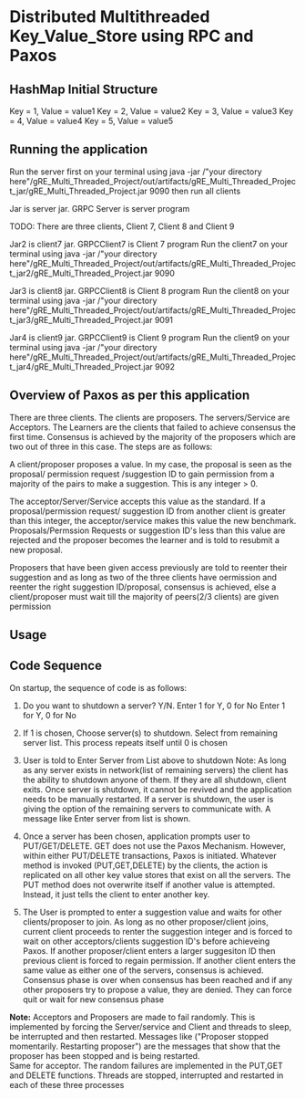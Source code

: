 # Distributed Multithreaded Key_Value_Store using RPC and Paxos
## HashMap Initial Structure
Key = 1, Value = value1
Key = 2, Value = value2
Key = 3, Value = value3
Key = 4, Value = value4
Key = 5, Value = value5

## Running the application

Run the server first on your terminal using java -jar /"your directory here"/gRE_Multi_Threaded_Project/out/artifacts/gRE_Multi_Threaded_Project_jar/gRE_Multi_Threaded_Project.jar 9090
then run all clients 

Jar is server jar. GRPC Server is server program

TODO: There are three clients, Client 7, Client 8 and Client 9

Jar2 is client7 jar. GRPCClient7 is Client 7 program
Run the client7 on your terminal using java -jar /"your directory here"/gRE_Multi_Threaded_Project/out/artifacts/gRE_Multi_Threaded_Project_jar2/gRE_Multi_Threaded_Project.jar 9090


Jar3 is client8 jar. GRPCClient8 is Client 8 program
Run the client8 on your terminal using java -jar /"your directory here"/gRE_Multi_Threaded_Project/out/artifacts/gRE_Multi_Threaded_Project_jar3/gRE_Multi_Threaded_Project.jar 9091


Jar4 is client9 jar. GRPCClient9 is Client 9 program
Run the client9 on your terminal using java -jar /"your directory here"/gRE_Multi_Threaded_Project/out/artifacts/gRE_Multi_Threaded_Project_jar4/gRE_Multi_Threaded_Project.jar 9092


## Overview of Paxos as per this application
There are three clients. The clients are proposers. The servers/Service are Acceptors. The Learners 
are the clients that failed to achieve consensus the first time. Consensus is achieved by the 
majority of the proposers which are two out of three in this case. The steps are as follows:

A client/proposer proposes a value. In my case, the proposal is seen as the proposal/
permission request
/suggestion ID to gain permission from a majority of the pairs to make a suggestion. This is any integer > 0.

The acceptor/Server/Service accepts this value as the standard. If a proposal/permission request/
suggestion ID from another client is greater than this integer, the acceptor/service makes this value 
the new benchmark. Proposals/Permssion Requests or suggestion ID's less than this value are rejected 
and the proposer becomes the learner and is told to resubmit a new proposal.

Proposers that have been given access previously are told to reenter their suggestion and as long as 
two of the three clients have oermission and reenter the right suggestion ID/proposal, consensus is achieved,
else a client/proposer must wait till the majority of peers(2/3 clients) are given permission

## Usage

## Code Sequence
On startup, the sequence of code is as follows: 
1) Do you want to shutdown a server? Y/N. Enter 1 for Y, 0 for No
Enter 1 for Y, 0 for No

2) If 1 is chosen, Choose server(s) to shutdown. Select from remaining server list. 
This process repeats itself until 0 is chosen

3) User is told to Enter Server from List above to shutdown Note: As long as any 
server exists in network(list of remaining servers) the client has the ability to 
shutdown anyone of them. If they are all shutdown, client exits. Once server is 
shutdown, it cannot be revived and the application needs to be manually restarted.
 If a server is shutdown, the user is giving the option of the remaining servers 
 to communicate with. A message like Enter server from list is shown.
  
4) Once a server has been chosen, application prompts user to PUT/GET/DELETE. GET 
does not use the Paxos Mechanism. However, within either PUT/DELETE transactions, 
Paxos is initiated. Whatever method is invoked (PUT,GET,DELETE) by the clients, 
the action is replicated on all other key value stores that exist on all the servers. 
The PUT method does not overwrite itself if another value is attempted. Instead, it 
just tells the client to enter another key.

5) The User is prompted to enter a suggestion value and waits for other 
clients/proposer to join. As long as no other proposer/client joins, current 
client proceeds to renter the suggestion integer and is forced to wait on other 
acceptors/clients suggestion ID's before achieveing Paxos. 
If another proposer/client enters a larger suggesiton ID then previous client is 
forced to regain permission. If another client enters the same value as either one 
of the servers, consensus is achieved. Consensus phase is over when consensus has 
been reached and if any other proposers try to propose a value, they are denied. 
They can force quit or wait for new consensus phase 

**Note:** Acceptors and Proposers are made to fail randomly. This is implemented by 
forcing the Server/service and Client and threads to sleep, be interrupted and 
then restarted. Messages like ("Proposer stopped momentarily. Restarting proposer") 
are the messages that show that the proposer has been stopped and is being restarted.  
Same for acceptor. The random failures are implemented in the PUT,GET and DELETE 
functions.  Threads are stopped, interrupted and restarted in each of these three
 processes 



                                                                                                          






